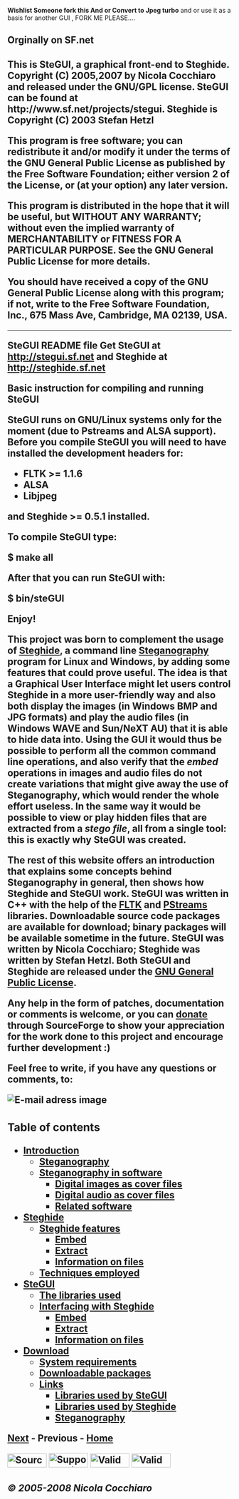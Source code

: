 **Wishlist Someone fork this And or Convert to Jpeg turbo** 
and or use it as a basis for another GUI , FORK ME PLEASE.... 
<h2> Orginally on SF.net <h2>
This is SteGUI, a graphical front-end to Steghide.
Copyright (C) 2005,2007 by Nicola Cocchiaro <ncocchiaro [at] users.sf.net>
and released under the GNU/GPL license.
SteGUI can be found at http://www.sf.net/projects/stegui.
Steghide is Copyright (C) 2003 Stefan Hetzl

This program is free software; you can redistribute it and/or modify
it under the terms of the GNU General Public License as published by
the Free Software Foundation; either version 2 of the License, or
(at your option) any later version.

This program is distributed in the hope that it will be useful,
but WITHOUT ANY WARRANTY; without even the implied warranty of
MERCHANTABILITY or FITNESS FOR A PARTICULAR PURPOSE.  See the
GNU General Public License for more details.

You should have received a copy of the GNU General Public License
along with this program; if not, write to the Free Software
Foundation, Inc., 675 Mass Ave, Cambridge, MA 02139, USA.

--------------------------------------------------------------------------------

SteGUI README file
Get SteGUI at http://stegui.sf.net and Steghide at http://steghide.sf.net


Basic instruction for compiling and running SteGUI

SteGUI runs on GNU/Linux systems only for the moment (due to Pstreams and ALSA 
support).
Before you compile SteGUI you will need to have installed the development 
headers for:

- FLTK >= 1.1.6
- ALSA
- Libjpeg

and Steghide >= 0.5.1 installed.

To compile SteGUI type:

$ make all

After that you can run SteGUI with:

$ bin/steGUI

Enjoy!
<p class="footer"></p>

<p>
This project was born to complement the usage of 
<a href="http://steghide.sf.net">Steghide</a>, a command line 
<a href="http://en.wikipedia.org/wiki/Steganography">Steganography</a> 
program for Linux and Windows, by adding some features that could prove useful. 
The idea is that a Graphical User Interface might let users control Steghide 
in a more user-friendly way and also both display the images (in Windows BMP 
and JPG formats) and play the audio files (in Windows WAVE and Sun/NeXT AU) 
that it is able to hide data into. Using the GUI it would thus be possible to 
perform all the common command line operations, and also verify that the 
<em>embed</em> operations in images and audio files do not create variations 
that might give away the use of Steganography, which would render the whole 
effort useless. In the same way it would be possible to view or play hidden 
files that are extracted from a <em>stego file</em>, all from a single tool: 
this is exactly why SteGUI was created.
</p>

<p>
The rest of this website offers an introduction that explains some concepts 
behind Steganography in general, then shows how Steghide and SteGUI work. 
SteGUI was written in C++ with the help of the 
<a href="http://www.fltk.org">FLTK</a> and 
<a href="http://pstreams.sf.net">PStreams</a> libraries. Downloadable source 
code packages are available for download; binary packages will be available 
sometime in the future. SteGUI was written by Nicola Cocchiaro; Steghide was written by Stefan Hetzl. Both SteGUI and Steghide are released 
under the 
<a href="http://www.gnu.org/licenses/gpl.html">GNU General Public License</a>.
</p>

<p>
Any help in the form of patches, documentation or comments is welcome, or you 
can 
<a href="http://sourceforge.net/donate/index.php?group_id=135970">donate</a> 
through SourceForge to show your appreciation for the work done to this project 
and encourage further development :)
</p>

<p>
Feel free to write, if you have any questions or comments, to:
</p>

<img src="images/ind3.png" alt="E-mail adress image">

<p class="footer"></p>

<h3>Table of contents</h3>
<ul id="index">
	<li><a href="intro.html">Introduction</a>
	<ul>
		<li><a href="intro.html#steg">Steganography</a></li>
		<li><a href="intro.html#soft">Steganography in software</a>
		<ul>
			<li><a href="intro.html#img">Digital images as cover files</a></li>
			<li><a href="intro.html#audio">Digital audio as cover files</a></li>
			<li><a href="intro.html#related">Related software</a></li>
		</ul>
		</li>
	</ul>
	</li>
	<li><a href="steghide.html">Steghide</a>
	<ul>
		<li><a href="steghide.html#funz">Steghide features</a>
		<ul>
			<li><a href="steghide.html#embed">Embed</a></li>
			<li><a href="steghide.html#extract">Extract</a></li>
			<li><a href="steghide.html#info">Information on files</a></li>
		</ul>
		</li>
		<li><a href="steghide.html#tecniche">Techniques employed</a></li>
	</ul>
	</li>
	<li><a href="frontend.html">SteGUI</a>
	<ul>
		<li><a href="frontend.html#lib">The libraries used</a></li>
		<li><a href="frontend.html#gui">Interfacing with Steghide</a>
		<ul>
			<li><a href="frontend.html#embed">Embed</a></li>
			<li><a href="frontend.html#extract">Extract</a></li>
			<li><a href="frontend.html#info">Information on files</a></li>
		</ul>
		</li>
	</ul>
	</li>
	<li><a href="download.html">Download</a>
	<ul>
		<li><a href="download.html#req">System requirements</a></li>
		<li><a href="download.html#pkg">Downloadable packages</a></li>
		<li><a href="download.html#link">Links</a>
		<ul>
			<li><a href="download.html#guilib">Libraries used by SteGUI</a></li>
			<li><a href="download.html#libsteg">Libraries used by Steghide</a></li>
			<li><a href="download.html#steg">Steganography</a></li>
		</ul>
		</li>
	</ul>
	</li>
</ul>

<div>
<a href="intro.html">Next</a> - Previous - <a href="index.html">Home</a><br/>

<a class="right" href="http://sourceforge.net"><img class="icon" src="http://sourceforge.net/sflogo.php?group_id=135970&amp;type=1" width="88" height="31" alt="SourceForge.net Logo" /></a>
<a class="right" href="http://sourceforge.net/donate/index.php?group_id=135970"><img class="icon" src="http://images.sourceforge.net/images/project-support.jpg" width="88" height="32" border="0" alt="Support This Project" /></a>
<a class="right" href="http://validator.w3.org/check?uri=referer"><img class="icon" src="http://www.w3.org/Icons/valid-xhtml11" alt="Valid XHTML 1.1" height="31" width="88" /></a>
<a class="right" href="http://jigsaw.w3.org/css-validator/check/referer"><img class="icon" src="http://jigsaw.w3.org/css-validator/images/vcss" alt="Valid CSS!" height="31" width="88" /></a>
</div>

<div>
<h5><em>&copy; 2005-2008 Nicola Cocchiaro</em></h5>
</div>
